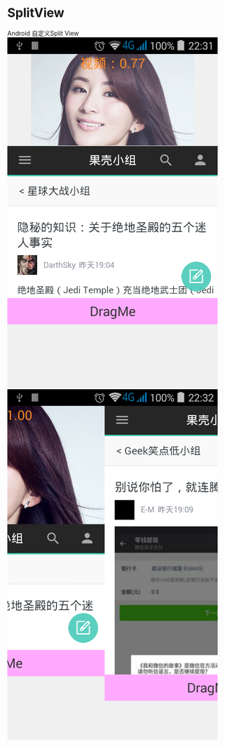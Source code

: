 # SplitView
Android 自定义Split View
![程序截图1](https://github.com/yuanliwei/picture/blob/master/device-2016-01-12-223208.png)
![程序截图1](https://github.com/yuanliwei/picture/blob/master/device-2016-01-12-223247.png)
